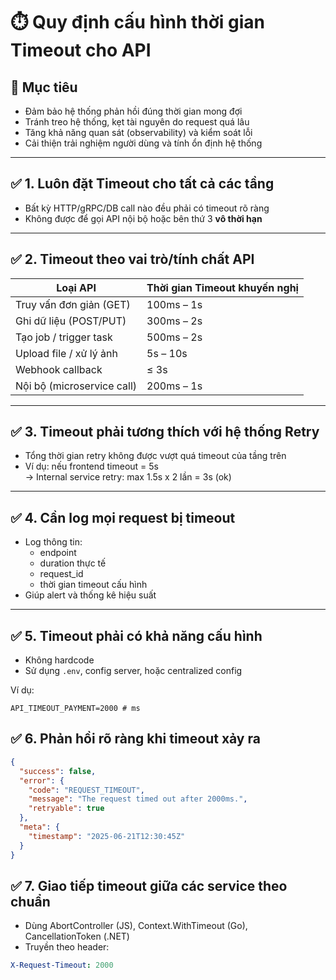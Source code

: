 # ⏱️ Quy định cấu hình thời gian Timeout cho API

## 🎯 Mục tiêu
- Đảm bảo hệ thống phản hồi đúng thời gian mong đợi
- Tránh treo hệ thống, kẹt tài nguyên do request quá lâu
- Tăng khả năng quan sát (observability) và kiểm soát lỗi
- Cải thiện trải nghiệm người dùng và tính ổn định hệ thống

---

## ✅ 1. Luôn đặt Timeout cho tất cả các tầng

- Bất kỳ HTTP/gRPC/DB call nào đều phải có timeout rõ ràng
- Không được để gọi API nội bộ hoặc bên thứ 3 **vô thời hạn**

---

## ✅ 2. Timeout theo vai trò/tính chất API

| Loại API                      | Thời gian Timeout khuyến nghị |
|-------------------------------|-------------------------------|
| Truy vấn đơn giản (GET)       | 100ms – 1s                    |
| Ghi dữ liệu (POST/PUT)        | 300ms – 2s                    |
| Tạo job / trigger task        | 500ms – 2s                    |
| Upload file / xử lý ảnh       | 5s – 10s                      |
| Webhook callback              | ≤ 3s                          |
| Nội bộ (microservice call)    | 200ms – 1s                    |

---

## ✅ 3. Timeout phải tương thích với hệ thống Retry

- Tổng thời gian retry không được vượt quá timeout của tầng trên
- Ví dụ: nếu frontend timeout = 5s  
  → Internal service retry: max 1.5s x 2 lần = 3s (ok)

---

## ✅ 4. Cần log mọi request bị timeout

- Log thông tin:
  - endpoint
  - duration thực tế
  - request_id
  - thời gian timeout cấu hình
- Giúp alert và thống kê hiệu suất

---

## ✅ 5. Timeout phải có khả năng cấu hình

- Không hardcode
- Sử dụng `.env`, config server, hoặc centralized config

Ví dụ:
```env
API_TIMEOUT_PAYMENT=2000 # ms
```

## ✅ 6. Phản hồi rõ ràng khi timeout xảy ra
```json
{
  "success": false,
  "error": {
    "code": "REQUEST_TIMEOUT",
    "message": "The request timed out after 2000ms.",
    "retryable": true
  },
  "meta": {
    "timestamp": "2025-06-21T12:30:45Z"
  }
}
```

## ✅ 7. Giao tiếp timeout giữa các service theo chuẩn
- Dùng AbortController (JS), Context.WithTimeout (Go), CancellationToken (.NET)
- Truyền theo header:
```yaml
X-Request-Timeout: 2000
```
